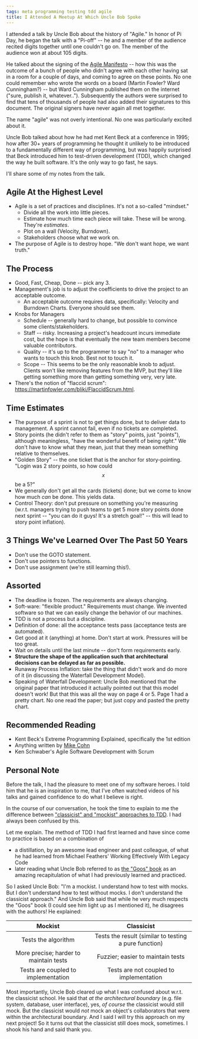 ```yaml
---
tags: meta programming testing tdd agile
title: I Attended A Meetup At Which Uncle Bob Spoke
--- 
```


I attended a talk by Uncle Bob about the history of "Agile." In honor of Pi Day, he began the talk with a "Pi-off" -- he and a member of the audience recited digits together until one couldn't go on. The member of the audience won at about 105 digits.

He talked about the signing of the [Agile Manifesto](https://agilemanifesto.org/) -- how this was the outcome of a bunch of people who didn't agree with each other having sat in a room for a couple of days, and coming to agree on these points. No one could remember who wrote the words on a board (Martin Fowler? Ward Cunningham?) -- but Ward Cunningham published them on the internet ("sure, publish it, whatever.."). Subsequently the authors were surprised to find that tens of thousands of people had also added their signatures to this document. The original signers have never again all met together.

The name "agile" was not overly intentional. No one was particularly excited about it.

Uncle Bob talked about how he had met Kent Beck at a conference in 1995; how after 30+ years of programming he thought it unlikely to be introduced to a fundamentally different way of programming, but was happily surprised that Beck introduced him to test-driven development (TDD), which changed the way he built software. It's the only way to go fast, he says.

I'll share some of my notes from the talk.

## Agile At the Highest Level
* Agile is a set of practices and disciplines. It's not a so-called "mindset."
  * Divide all the work into little pieces.
  * Estimate how much time each piece will take. These will be wrong. They're _estimates_.
  * Plot on a wall (Velocity, Burndown).
  * Stakeholders choose what we work on.
* The purpose of Agile is to destroy hope. "We don't want hope, we want truth."

## The Process
* Good, Fast, Cheap, Done -- pick any 3.
* Management's job is to adjust the coefficients to drive the project to an acceptable outcome.
  * An acceptable outcome requires data, specifically: Velocity and Burndown Charts. Everyone should see them.
* Knobs for Managers
  * Schedule -- generally hard to change, but possible to convince some clients/stakeholders.
  * Staff -- risky. Increasing a project's headcount incurs immediate cost, but the hope is that eventually the new team members become valuable contributors.
  * Quality -- it's up to the programmer to say "no" to a manager who wants to touch this knob. Best not to touch it.
  * Scope -- This seems to be the only reasonable knob to adjust. Clients won't like removing features from the MVP, but they'll like getting something more than getting something very, very late.
* There's the notion of "flaccid scrum": https://martinfowler.com/bliki/FlaccidScrum.html.

## Time Estimates
* The purpose of a sprint is not to get things done, but to deliver data to management. A sprint cannot fail, even if no tickets are completed.
* Story points (he didn't refer to them as "story" points, just "points"), although meaningless, "have the wonderful benefit of being _right_." We don't have to know what they mean, just that they mean something relative to themselves.
* "Golden Story" -- the one ticket that is the anchor for story-pointing. "Login was 2 story points, so how could $$x$$ be a 5?"
* We generally don't get all the cards (tickets) done; but we come to know how much _can_ be done. This yields data.
* Control Theory: don't put pressure on something you're measuring (w.r.t. managers trying to push teams to get 5 more story points done next sprint -- "you can do it guys! It's a stretch goal!" -- this will lead to story point inflation).

## 3 Things We've Learned Over The Past 50 Years
* Don't use the GOTO statement.
* Don't use pointers to functions.
* Don't use assignment (we're still learning this!).

## Assorted
* The deadline is frozen. The requirements are always changing.
* Soft-ware: "flexible product." Requirements must change. We invented software so that we can easily change the behavior of our machines.
* TDD is not a process but a discipline.
* Definition of done: all the acceptance tests pass (acceptance tests are automated).
* Get good at it (anything) at home. Don't start at work. Pressures will be too great.
* Wait on details until the last minute -- don't form requirements early.
* **Structure the shape of the application such that architectural decisions can be delayed as far as possible.**
* Runaway Process Inflation: take the thing that didn't work and do more of it (in discussing the Waterfall Development Model).
* Speaking of Waterfall Development: Uncle Bob mentioned that the original paper that introduced it actually pointed out that this model doesn't work! But that this was all the way on page 4 or 5. Page 1 had a pretty chart. No one read the paper; but just copy and pasted the pretty chart.

## Recommended Reading
* Kent Beck's Extreme Programming Explained, specifically the 1st edition
* Anything written by [Mike Cohn](http://www.mountaingoatsoftware.com/books)
* Ken Schwaber's Agile Software Development with Scrum

## Personal Note
Before the talk, I had the pleasure to meet one of my software heroes. I told him that he is an inspiration to me, that I've often watched videos of his talks and gained confidence to do what I believe is right.

In the course of our conversation, he took the time to explain to me the difference between ["classicist" and "mockist" approaches to TDD](https://martinfowler.com/articles/mocksArentStubs.html#ClassicalAndMockistTesting). I had always been confused by this.

Let me explain. The method of TDD I had first learned and have since come to practice is based on a combination of
* a distillation, by an awesome lead engineer and past colleague, of what he had learned from Michael Feathers' Working Effectively With Legacy Code  
* later reading what Uncle Bob referred to as [the "Goos" book](http://www.growing-object-oriented-software.com/) as an amazing recapitulation of what I had previously learned and practiced.

So I asked Uncle Bob: "I'm a mockist. I understand how to test with mocks. But I don't understand how to test without mocks. I don't understand the classicist approach." And Uncle Bob said that while he very much respects the "Goos" book (I could see him light up as I mentioned it), he disagrees with the authors! He explained:

| Mockist | Classicist |
|:-:|:-:|
| Tests the algorithm | Tests the result (similar to testing a pure function) |
| More precise; harder to maintain tests | Fuzzier; easier to maintain tests |
| Tests are coupled to implementation | Tests are not coupled to implementation |

Most importantly, Uncle Bob cleared up what I was confused about w.r.t. the classicist school. He said that _at the architectural boundary_ (e.g. file system, database, user interface), yes, _of course_ the classicist would still mock. But the classicist would _not_ mock an object's collaborators that were within the architectural boundary. And I said I will try this approach on my next project! So it turns out that the classicist still does mock, sometimes. I shook his hand and said thank you.